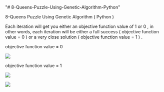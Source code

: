 "# 8-Queens-Puzzle-Using-Genetic-Algorithm-Python" 

8-Queens Puzzle Using Genetic Algorithm ( Python )

Each iteration will get you either an objective function value of 1 or 0 , in other words, each iteration will be either a full success ( objective function value = 0 ) or a very close solution ( objective function value = 1 ) .


objective function value = 0

![](https://github.com/IssamAbdoh/8-Queens-Puzzle-Using-Genetic-Algorithm-Python/blob/main/Output%20Samples/Capture2.PNG)


objective function value = 1

![](https://github.com/IssamAbdoh/8-Queens-Puzzle-Using-Genetic-Algorithm-Python/blob/main/Output%20Samples/Capture1.PNG)


![](https://github.com/IssamAbdoh/8-Queens-Puzzle-Using-Genetic-Algorithm-Python/blob/main/Output%20Samples/Capture3.PNG)
